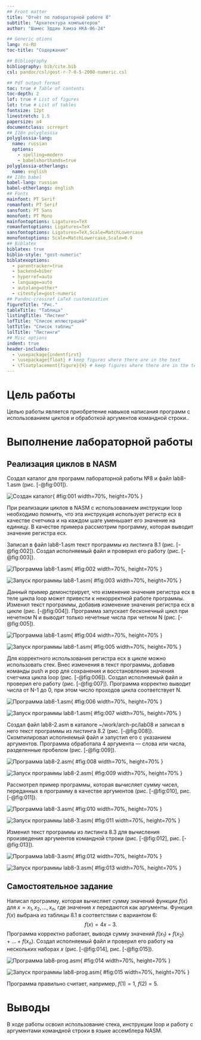 ```yaml
---
## Front matter
title: "Отчёт по лабораторной работе 8"
subtitle: "Архитектура компьютеров"
author: "Шамес Эддин Хамза НКА-06-24"

## Generic otions
lang: ru-RU
toc-title: "Содержание"

## Bibliography
bibliography: bib/cite.bib
csl: pandoc/csl/gost-r-7-0-5-2008-numeric.csl

## Pdf output format
toc: true # Table of contents
toc-depth: 2
lof: true # List of figures
lot: true # List of tables
fontsize: 12pt
linestretch: 1.5
papersize: a4
documentclass: scrreprt
## I18n polyglossia
polyglossia-lang:
  name: russian
  options:
	- spelling=modern
	- babelshorthands=true
polyglossia-otherlangs:
  name: english
## I18n babel
babel-lang: russian
babel-otherlangs: english
## Fonts
mainfont: PT Serif
romanfont: PT Serif
sansfont: PT Sans
monofont: PT Mono
mainfontoptions: Ligatures=TeX
romanfontoptions: Ligatures=TeX
sansfontoptions: Ligatures=TeX,Scale=MatchLowercase
monofontoptions: Scale=MatchLowercase,Scale=0.9
## Biblatex
biblatex: true
biblio-style: "gost-numeric"
biblatexoptions:
  - parentracker=true
  - backend=biber
  - hyperref=auto
  - language=auto
  - autolang=other*
  - citestyle=gost-numeric
## Pandoc-crossref LaTeX customization
figureTitle: "Рис."
tableTitle: "Таблица"
listingTitle: "Листинг"
lofTitle: "Список иллюстраций"
lotTitle: "Список таблиц"
lolTitle: "Листинги"
## Misc options
indent: true
header-includes:
  - \usepackage{indentfirst}
  - \usepackage{float} # keep figures where there are in the text
  - \floatplacement{figure}{H} # keep figures where there are in the text
---
```


# Цель работы

Целью работы является приобретение навыков написания программ с использованием циклов и обработкой аргументов командной строки..

# Выполнение лабораторной работы

## Реализация циклов в NASM

Создал каталог для программ лабораторной работы №8 и файл lab8-1.asm (рис. [-@fig:001]).

![Создан каталог](image/01.png){ #fig:001 width=70%, height=70% }

При реализации циклов в NASM с использованием инструкции loop необходимо помнить, что эта инструкция использует регистр ecx в качестве счетчика и на каждом шаге уменьшает его значение на единицу. В качестве примера рассмотрим программу, которая выводит значение регистра ecx.

Записал в файл lab8-1.asm текст программы из листинга 8.1 (рис. [-@fig:002]). Создал исполняемый файл и проверил его работу (рис. [-@fig:003]).

![Программа lab8-1.asm](image/02.png){ #fig:002 width=70%, height=70% }

![Запуск программы lab8-1.asm](image/03.png){ #fig:003 width=70%, height=70% }

Данный пример демонстрирует, что изменение значения регистра ecx в теле цикла loop может привести к некорректной работе программы. Изменил текст программы, добавив изменение значения регистра ecx в цикле (рис. [-@fig:004]). Программа запускает бесконечный цикл при нечетном N и выводит только нечетные числа при четном N (рис. [-@fig:005]).

![Программа lab8-1.asm](image/04.png){ #fig:004 width=70%, height=70% }

![Запуск программы lab8-1.asm](image/05.png){ #fig:005 width=70%, height=70% }

Для корректного использования регистра ecx в цикле можно использовать стек. Внес изменения в текст программы, добавив команды push и pop для сохранения и восстановления значения счетчика цикла loop (рис. [-@fig:006]). Создал исполняемый файл и проверил его работу (рис. [-@fig:007]). Программа корректно выводит числа от N-1 до 0, при этом число проходов цикла соответствует N.

![Программа lab8-1.asm](image/06.png){ #fig:006 width=70%, height=70% }

![Запуск программы lab8-1.asm](image/07.png){ #fig:007 width=70%, height=70% }

Создал файл lab8-2.asm в каталоге ~/work/arch-pc/lab08 и записал в него текст программы из листинга 8.2 (рис. [-@fig:008]). Скомпилировал исполняемый файл и запустил его с указанием аргументов. Программа обработала 4 аргумента — слова или числа, разделенные пробелом (рис. [-@fig:009]).

![Программа lab8-2.asm](image/08.png){ #fig:008 width=70%, height=70% }

![Запуск программы lab8-2.asm](image/09.png){ #fig:009 width=70%, height=70% }

Рассмотрел пример программы, которая вычисляет сумму чисел, переданных в программу в качестве аргументов (рис. [-@fig:010], рис. [-@fig:011]).

![Программа lab8-3.asm](image/10.png){ #fig:010 width=70%, height=70% }

![Запуск программы lab8-3.asm](image/11.png){ #fig:011 width=70%, height=70% }

Изменил текст программы из листинга 8.3 для вычисления произведения аргументов командной строки (рис. [-@fig:012], рис. [-@fig:013]).

![Программа lab8-3.asm](image/12.png){ #fig:012 width=70%, height=70% }

![Запуск программы lab8-3.asm](image/13.png){ #fig:013 width=70%, height=70% }

## Самостоятельное задание

Написал программу, которая вычисляет сумму значений функции $f(x)$ для $x = x_1, x_2, ..., x_n$, где значения $x$ передаются как аргументы. Функция $f(x)$ выбрана из таблицы 8.1 
в соответствии с вариантом 6: $$f(x) = 4x - 3.$$ Программа корректно работает, выводя сумму значений $f(x_1) + f(x_2) + ... + f(x_n)$. Создал исполняемый файл и проверил его работу на нескольких наборах $x$ (рис. [-@fig:014], рис. [-@fig:015]).

![Программа lab8-prog.asm](image/14.png){ #fig:014 width=70%, height=70% }

![Запуск программы lab8-prog.asm](image/15.png){ #fig:015 width=70%, height=70% }

Программа правильно считает, например, $f(1) = 1$, $f(2) = 5$.

# Выводы

В ходе работы освоил использование стека, инструкции loop и работу с аргументами командной строки в языке ассемблера NASM.
